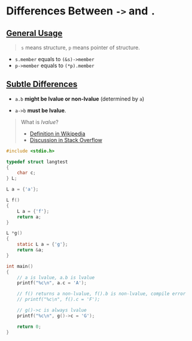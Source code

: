 # Differences Between `->` and `.`

## [General Usage](https://www.zhihu.com/question/49164544/answer/479672601)

>   `s` means structure, `p` means pointer of structure.

-   `s.member` equals to `(&s)->member`
-   `p->member` equals to `(*p).member`



## [Subtle Differences](https://www.zhihu.com/question/49164544/answer/301969545)

-   `a.b` **might be lvalue or non-lvalue** (determined by `a`)

-   `a->b` **must be lvalue**.

>   What is *lvalue*?
>   -   [Definition in Wikipedia](https://en.wikipedia.org/wiki/Value_(computer_science)#lrvalue)
>   -   [Discussion in Stack Overflow](https://stackoverflow.com/questions/6397745/what-is-an-lvalue)

```c
#include <stdio.h>

typedef struct langtest
{
    char c;
} L;

L a = {'a'};

L f()
{
    L a = {'f'};
    return a;
}

L *g()
{
    static L a = {'g'};
    return &a;
}

int main()
{
    // a is lvalue, a.b is lvalue
    printf("%c\n", a.c = 'A');

    // f() returns a non-lvalue, f().b is non-lvalue, compile error
    // printf("%c\n", f().c = 'F');

    // g()->c is always lvalue
    printf("%c\n", g()->c = 'G');

    return 0;
}
```


